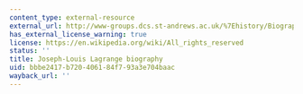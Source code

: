 ```yaml
---
content_type: external-resource
external_url: http://www-groups.dcs.st-andrews.ac.uk/%7Ehistory/Biographies/Lagrange.html
has_external_license_warning: true
license: https://en.wikipedia.org/wiki/All_rights_reserved
status: ''
title: Joseph-Louis Lagrange biography
uid: bbbe2417-b720-4061-84f7-93a3e704baac
wayback_url: ''
---
```

